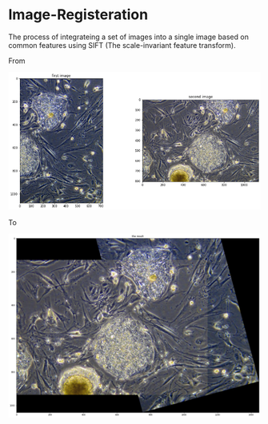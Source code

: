 # Image-Registeration
The process of integrateing a set of images into a single image based on common features using SIFT (The scale-invariant feature transform).

From 

![alt text](https://github.com/anaas8/Image-Registeration/blob/main/inputs.png?raw=true)

To 

![alt text](https://github.com/anaas8/Image-Registeration/blob/main/outputs.png?raw=true)
